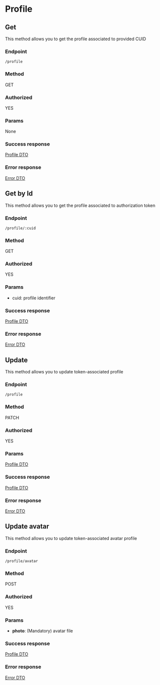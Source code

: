 # Profile

## Get

This method allows you to get the profile associated to provided CUID

### Endpoint

`/profile`

### Method

GET

### Authorized

YES

### Params

None

### Success response

[Profile DTO](DTO/profile.md)

### Error response

[Error DTO](DTO/error.md)

## Get by Id

This method allows you to get the profile associated to authorization token

### Endpoint

`/profile/:cuid`

### Method

GET

### Authorized

YES

### Params

- cuid: profile identifier

### Success response

[Profile DTO](DTO/profile.md)

### Error response

[Error DTO](DTO/error.md)

## Update

This method allows you to update token-associated profile

### Endpoint

`/profile`

### Method

PATCH

### Authorized

YES

### Params

[Profile DTO](DTO/profile.md)

### Success response

[Profile DTO](DTO/profile.md)

### Error response

[Error DTO](DTO/error.md)

## Update avatar

This method allows you to update token-associated avatar profile

### Endpoint

`/profile/avatar`

### Method

POST

### Authorized

YES

### Params

- **photo**: (Mandatory) avatar file

### Success response

[Profile DTO](DTO/profile.md)

### Error response

[Error DTO](DTO/error.md)
